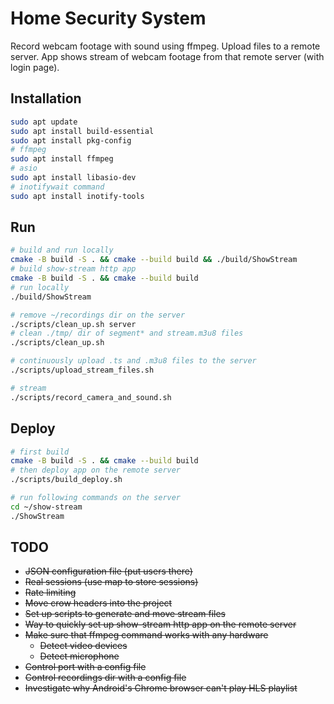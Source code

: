 # Home Security System
Record webcam footage with sound using ffmpeg.
Upload files to a remote server.
App shows stream of webcam footage from that remote server (with login page).

## Installation
```bash
sudo apt update
sudo apt install build-essential
sudo apt install pkg-config
# ffmpeg
sudo apt install ffmpeg
# asio
sudo apt install libasio-dev
# inotifywait command
sudo apt install inotify-tools
```

## Run
```bash
# build and run locally
cmake -B build -S . && cmake --build build && ./build/ShowStream
# build show-stream http app
cmake -B build -S . && cmake --build build
# run locally
./build/ShowStream

# remove ~/recordings dir on the server
./scripts/clean_up.sh server
# clean ./tmp/ dir of segment* and stream.m3u8 files
./scripts/clean_up.sh

# continuously upload .ts and .m3u8 files to the server
./scripts/upload_stream_files.sh

# stream
./scripts/record_camera_and_sound.sh
```

## Deploy
```bash
# first build
cmake -B build -S . && cmake --build build
# then deploy app on the remote server
./scripts/build_deploy.sh

# run following commands on the server
cd ~/show-stream
./ShowStream
```

## TODO
- ~~JSON configuration file (put users there)~~
- ~~Real sessions (use map to store sessions)~~
- ~~Rate limiting~~
- ~~Move crow headers into the project~~
- ~~Set up scripts to generate and move stream files~~
- ~~Way to quickly set up show-stream http app on the remote server~~
- ~~Make sure that ffmpeg command works with any hardware~~
    - ~~Detect video devices~~
    - ~~Detect microphone~~
- ~~Control port with a config file~~
- ~~Control recordings dir with a config file~~
- ~~Investigate why Android's Chrome browser can't play HLS playlist~~
